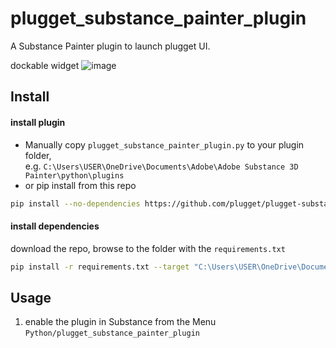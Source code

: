 
# plugget_substance_painter_plugin
A Substance Painter plugin to launch plugget UI.  

dockable widget
![image](https://github.com/plugget/plugget-substance-painter-plugin/assets/3758308/8426b13a-5438-48a9-815d-9221407910b4)


<!-- [![codecov](https://codecov.io/gh/plugget/plugget-substance-painter-plugin/branch/main/graph/badge.svg?token=plugget-substance-painter-plugin_token_here)](https://codecov.io/gh/plugget/plugget-substance-painter-plugin) -->
<!-- [![CI](https://github.com/plugget/plugget-substance-painter-plugin/actions/workflows/main.yml/badge.svg)](https://github.com/plugget/plugget-substance-painter-plugin/actions/workflows/main.yml) -->

## Install 
#### install plugin
- Manually copy `plugget_substance_painter_plugin.py` to your plugin folder,  
  e.g. `C:\Users\USER\OneDrive\Documents\Adobe\Adobe Substance 3D Painter\python\plugins`
- or pip install from this repo
```bash
pip install --no-dependencies https://github.com/plugget/plugget-substance-painter-plugin/archive/refs/heads/main.zip --target "C:\Users\USER\OneDrive\Documents\Adobe\Adobe Substance 3D Painter\python\plugins"
```
#### install dependencies
download the repo, browse to the folder with the `requirements.txt`
```bash
pip install -r requirements.txt --target "C:\Users\USER\OneDrive\Documents\Adobe\Adobe Substance 3D Painter\python\modules"
```

## Usage
1. enable the plugin in Substance from the Menu `Python/plugget_substance_painter_plugin`
